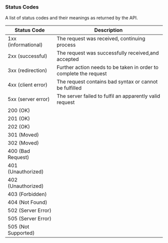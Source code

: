 ### Status Codes
A list of status codes and their meanings as returned by the API.

| Status Code               | Description                                                       |
|---------------------------|-------------------------------------------------------------------|
| 1xx (informational)       | The request was received, continuing process                      |
| 2xx (successful)          | The request was successfully received,and accepted                |
| 3xx (redirection)         | Further action needs to be taken in order to complete the request |
| 4xx (client error)        | The request contains bad syntax or cannot be fulfilled            |
| 5xx (server error)        | The server failed to fulfil an apparently valid request           |
| 200 (OK)                  |                                                                   |
| 201 (OK)                  |                                                                   |
| 202 (OK)                  |                                                                   |
| 301 (Moved)               |                                                                   |
| 302 (Moved)               |                                                                   |
| 400 (Bad Request)         |                                                                   |
| 401 (Unauthorized)        |                                                                   |
| 402 (Unauthorized)        |                                                                   |
| 403 (Forbidden)           |                                                                   |
| 404 (Not Found)           |                                                                   |
| 502 (Server Error)        |                                                                   |
| 505 (Server Error)        |                                                                   |
| 505 (Not Supported)       |                                                                   |
